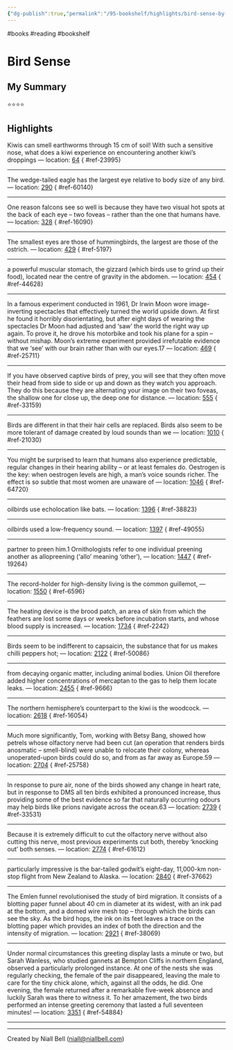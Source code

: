 ```yaml
---
{"dg-publish":true,"permalink":"/95-bookshelf/highlights/bird-sense-by-tim-birkhead/","hide":true,"noteIcon":"","created":"2024-12-11T14:00:11.543+00:00","updated":"2024-12-11T16:18:50.226+00:00"}
---
```


#books #reading #bookshelf

# Bird Sense
## My Summary

⭐️⭐️⭐️⭐️

## Highlights

Kiwis can smell earthworms through 15 cm of soil! With such a sensitive nose, what does a kiwi experience on encountering another kiwi’s droppings — location: [64]()
{ #ref-23995}


---
The wedge-tailed eagle has the largest eye relative to body size of any bird. — location: [290]()
{ #ref-60140}


---
One reason falcons see so well is because they have two visual hot spots at the back of each eye – two foveas – rather than the one that humans have. — location: [328]()
{ #ref-16090}


---
The smallest eyes are those of hummingbirds, the largest are those of the ostrich. — location: [429]()
{ #ref-5197}


---
a powerful muscular stomach, the gizzard (which birds use to grind up their food), located near the centre of gravity in the abdomen. — location: [454]()
{ #ref-44628}


---
In a famous experiment conducted in 1961, Dr Irwin Moon wore image-inverting spectacles that effectively turned the world upside down. At first he found it horribly disorientating, but after eight days of wearing the spectacles Dr Moon had adjusted and ‘saw’ the world the right way up again. To prove it, he drove his motorbike and took his plane for a spin – without mishap. Moon’s extreme experiment provided irrefutable evidence that we ‘see’ with our brain rather than with our eyes.17 — location: [469]()
{ #ref-25711}


---
If you have observed captive birds of prey, you will see that they often move their head from side to side or up and down as they watch you approach. They do this because they are alternating your image on their two foveas, the shallow one for close up, the deep one for distance. — location: [555]()
{ #ref-33159}


---
Birds are different in that their hair cells are replaced. Birds also seem to be more tolerant of damage created by loud sounds than we — location: [1010]()
{ #ref-21030}


---
You might be surprised to learn that humans also experience predictable, regular changes in their hearing ability – or at least females do. Oestrogen is the key: when oestrogen levels are high, a man’s voice sounds richer. The effect is so subtle that most women are unaware of — location: [1046]()
{ #ref-64720}


---
oilbirds use echolocation like bats. — location: [1396]()
{ #ref-38823}


---
oilbirds used a low-frequency sound. — location: [1397]()
{ #ref-49055}


---
partner to preen him.1 Ornithologists refer to one individual preening another as allopreening (‘allo’ meaning ‘other’), — location: [1447]()
{ #ref-19264}


---
The record-holder for high-density living is the common guillemot, — location: [1550]()
{ #ref-6596}


---
The heating device is the brood patch, an area of skin from which the feathers are lost some days or weeks before incubation starts, and whose blood supply is increased. — location: [1734]()
{ #ref-2242}


---
Birds seem to be indifferent to capsaicin, the substance that for us makes chilli peppers hot; — location: [2122]()
{ #ref-50086}


---
from decaying organic matter, including animal bodies. Union Oil therefore added higher concentrations of mercaptan to the gas to help them locate leaks. — location: [2455]()
{ #ref-9666}


---
The northern hemisphere’s counterpart to the kiwi is the woodcock. — location: [2618]()
{ #ref-16054}


---
Much more significantly, Tom, working with Betsy Bang, showed how petrels whose olfactory nerve had been cut (an operation that renders birds anosmatic – smell-blind) were unable to relocate their colony, whereas unoperated-upon birds could do so, and from as far away as Europe.59 — location: [2704]()
{ #ref-25758}


---
In response to pure air, none of the birds showed any change in heart rate, but in response to DMS all ten birds exhibited a pronounced increase, thus providing some of the best evidence so far that naturally occurring odours may help birds like prions navigate across the ocean.63 — location: [2739]()
{ #ref-33531}


---
Because it is extremely difficult to cut the olfactory nerve without also cutting this nerve, most previous experiments cut both, thereby ‘knocking out’ both senses. — location: [2774]()
{ #ref-61612}


---
particularly impressive is the bar-tailed godwit’s eight-day, 11,000-km non-stop flight from New Zealand to Alaska. — location: [2840]()
{ #ref-37662}


---
The Emlen funnel revolutionised the study of bird migration. It consists of a blotting paper funnel about 40 cm in diameter at its widest, with an ink pad at the bottom, and a domed wire mesh top – through which the birds can see the sky. As the bird hops, the ink on its feet leaves a trace on the blotting paper which provides an index of both the direction and the intensity of migration. — location: [2921]()
{ #ref-38069}


---
Under normal circumstances this greeting display lasts a minute or two, but Sarah Wanless, who studied gannets at Bempton Cliffs in northern England, observed a particularly prolonged instance. At one of the nests she was regularly checking, the female of the pair disappeared, leaving the male to care for the tiny chick alone, which, against all the odds, he did. One evening, the female returned after a remarkable five-week absence and luckily Sarah was there to witness it. To her amazement, the two birds performed an intense greeting ceremony that lasted a full seventeen minutes! — location: [3351]()
{ #ref-54884}


---


---
Created by Niall Bell (niall@niallbell.com)
